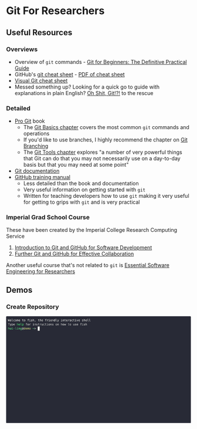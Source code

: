# Git For Researchers

## Useful Resources

### Overviews

- Overview of `git` commands - [Git for Beginners: The Definitive Practical Guide](https://www.baeldung.com/ops/git-guide)
- GitHub's [git cheat sheet](https://training.github.com/downloads/github-git-cheat-sheet/) - [PDF of cheat sheet](https://training.github.com/downloads/github-git-cheat-sheet.pdf)
- [Visual Git cheat sheet](https://ndpsoftware.com/git-cheatsheet.html)
- Messed something up? Looking for a quick go to guide with explanations in plain English? [Oh Shit, Git!?!](https://ohshitgit.com/) to the rescue

### Detailed

- [Pro Git](https://git-scm.com/book/en/v2) book
  - The [Git Basics chapter](https://git-scm.com/book/en/v2/Git-Basics-Getting-a-Git-Repository) covers the most common `git` commands and operations
  - If you'd like to use branches, I highly recommend the chapter on [Git Branching](https://git-scm.com/book/en/v2/Git-Branching-Branches-in-a-Nutshell)
  - The [Git Tools chapter](https://git-scm.com/book/en/v2/Git-Tools-Revision-Selection) explores "a number of very powerful things that Git can do that you may not necessarily use on a day-to-day basis but that you may need at some point"
- [Git documentation](https://git-scm.com/docs)
- [GitHub training manual](https://githubtraining.github.io/training-manual/#/01_getting_ready_for_class)
  - Less detailed than the book and documentation
  - Very useful information on getting started with `git`
  - Written for teaching developers how to use `git` making it very useful for getting to grips with `git` and is very practical

### Imperial Grad School Course

These have been created by the Imperial College Research Computing Service

1. [Introduction to Git and GitHub for Software Development](https://imperialcollegelondon.github.io/introductory_grad_school_git_course/index.html)
2. [Further Git and GitHub for Effective Collaboration](https://imperialcollegelondon.github.io/intermediate_grad_school_git_course/)

Another useful course that's not related to `git` is [Essential Software Engineering for Researchers](https://imperialcollegelondon.github.io/grad_school_software_engineering_course/)

## Demos

### Create Repository

![create repository demo](create_repo_demo.gif)
